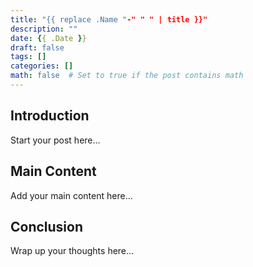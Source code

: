 ```yaml
---
title: "{{ replace .Name "-" " " | title }}"
description: ""
date: {{ .Date }}
draft: false
tags: []
categories: []
math: false  # Set to true if the post contains math
---
```


## Introduction

Start your post here...

## Main Content

Add your main content here...

## Conclusion

Wrap up your thoughts here...
